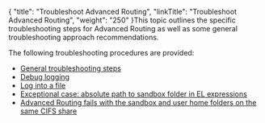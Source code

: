 {
    "title": "Troubleshoot Advanced Routing",
    "linkTitle": "Troubleshoot Advanced Routing",
    "weight": "250"
}This topic outlines the specific troubleshooting steps for <span class="mc-variable my_project_variables.Advanced_Routing variable">Advanced Routing</span> as well as some general troubleshooting approach recommendations.

The following troubleshooting procedures are provided:

-   <a href="t_st_general_troubleshooting_steps" class="MCXref xref">General troubleshooting steps</a>
-   <a href="t_st_debug_logging" class="MCXref xref">Debug logging</a>
-   <a href="" class="MCXref xref">Log into a file</a>
-   <a href="sandbox-el-expressions" class="MCXref xref">Exceptional case: absolute path to sandbox folder in EL expressions</a>
-   <a href="" class="MCXref xref">Advanced Routing fails with the sandbox and user home folders on the same CIFS share</a>
